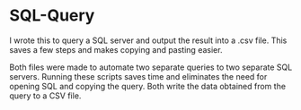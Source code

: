 # SQL-Query
I wrote this to query a SQL server and output the result into a .csv file. This saves a few steps and makes copying and pasting easier.

Both files were made to automate two separate queries to two separate SQL servers. Running these scripts saves time and eliminates the need for opening SQL and copying the query.
Both write the data obtained from the query to a CSV file.
